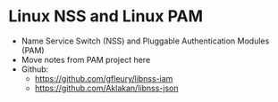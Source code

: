 
# Linux NSS and Linux PAM

 - Name Service Switch (NSS) and Pluggable Authentication Modules (PAM)
 - Move notes from PAM project here
 - Github:
   - https://github.com/gfleury/libnss-iam
   - https://github.com/Aklakan/libnss-json
